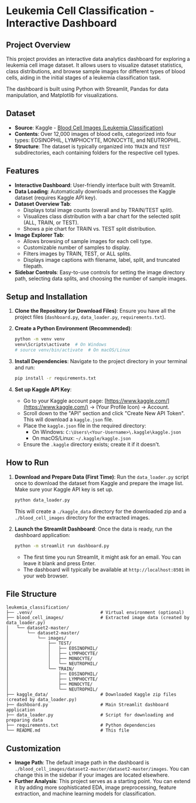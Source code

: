 # Leukemia Cell Classification - Interactive Dashboard

## Project Overview

This project provides an interactive data analytics dashboard for exploring a leukemia cell image dataset. It allows users to visualize dataset statistics, class distributions, and browse sample images for different types of blood cells, aiding in the initial stages of a leukemia classification task.

The dashboard is built using Python with Streamlit, Pandas for data manipulation, and Matplotlib for visualizations.

## Dataset

- **Source**: Kaggle - [Blood Cell Images (Leukemia Classification)](https://www.kaggle.com/datasets/paultimothymooney/blood-cells)
- **Contents**: Over 12,000 images of blood cells, categorized into four types: EOSINOPHIL, LYMPHOCYTE, MONOCYTE, and NEUTROPHIL.
- **Structure**: The dataset is typically organized into `TRAIN` and `TEST` subdirectories, each containing folders for the respective cell types.

## Features

- **Interactive Dashboard**: User-friendly interface built with Streamlit.
- **Data Loading**: Automatically downloads and processes the Kaggle dataset (requires Kaggle API key).
- **Dataset Overview Tab**:
    - Displays total image counts (overall and by TRAIN/TEST split).
    - Visualizes class distribution with a bar chart for the selected split (ALL, TRAIN, or TEST).
    - Shows a pie chart for TRAIN vs. TEST split distribution.
- **Image Explorer Tab**:
    - Allows browsing of sample images for each cell type.
    - Customizable number of samples to display.
    - Filters images by TRAIN, TEST, or ALL splits.
    - Displays image captions with filename, label, split, and truncated filepath.
- **Sidebar Controls**: Easy-to-use controls for setting the image directory path, selecting data splits, and choosing the number of sample images.

## Setup and Installation

1.  **Clone the Repository (or Download Files)**:
    Ensure you have all the project files (`dashboard.py`, `data_loader.py`, `requirements.txt`).

2.  **Create a Python Environment (Recommended)**:
    ```bash
    python -m venv venv
    venv\Scripts\activate  # On Windows
    # source venv/bin/activate  # On macOS/Linux
    ```

3.  **Install Dependencies**:
    Navigate to the project directory in your terminal and run:
    ```bash
    pip install -r requirements.txt
    ```

4.  **Set up Kaggle API Key**:
    - Go to your Kaggle account page: [https://www.kaggle.com/](https://www.kaggle.com/) -> (Your Profile Icon) -> Account.
    - Scroll down to the "API" section and click "Create New API Token". This will download a `kaggle.json` file.
    - Place the `kaggle.json` file in the required directory:
        - On Windows: `C:\Users\<Your-Username>\.kaggle\kaggle.json`
        - On macOS/Linux: `~/.kaggle/kaggle.json`
    - Ensure the `.kaggle` directory exists; create it if it doesn't.

## How to Run

1.  **Download and Prepare Data (First Time)**:
    Run the `data_loader.py` script once to download the dataset from Kaggle and prepare the image list. Make sure your Kaggle API key is set up.
    ```bash
    python data_loader.py
    ```
    This will create a `./kaggle_data` directory for the downloaded zip and a `./blood_cell_images` directory for the extracted images.

2.  **Launch the Streamlit Dashboard**:
    Once the data is ready, run the dashboard application:
    ```bash
    python -m streamlit run dashboard.py
    ```
    - The first time you run Streamlit, it might ask for an email. You can leave it blank and press Enter.
    - The dashboard will typically be available at `http://localhost:8501` in your web browser.

## File Structure

```
leukemia_classification/
├── .venv/                          # Virtual environment (optional)
├── blood_cell_images/              # Extracted image data (created by data_loader.py)
│   └── dataset2-master/
│       └── dataset2-master/
│           └── images/
│               ├── TEST/
│               │   ├── EOSINOPHIL/
│               │   ├── LYMPHOCYTE/
│               │   ├── MONOCYTE/
│               │   └── NEUTROPHIL/
│               └── TRAIN/
│                   ├── EOSINOPHIL/
│                   ├── LYMPHOCYTE/
│                   ├── MONOCYTE/
│                   └── NEUTROPHIL/
├── kaggle_data/                    # Downloaded Kaggle zip files (created by data_loader.py)
├── dashboard.py                    # Main Streamlit dashboard application
├── data_loader.py                  # Script for downloading and preparing data
├── requirements.txt                # Python dependencies
└── README.md                       # This file
```

## Customization

- **Image Path**: The default image path in the dashboard is `./blood_cell_images/dataset2-master/dataset2-master/images`. You can change this in the sidebar if your images are located elsewhere.
- **Further Analysis**: This project serves as a starting point. You can extend it by adding more sophisticated EDA, image preprocessing, feature extraction, and machine learning models for classification.
